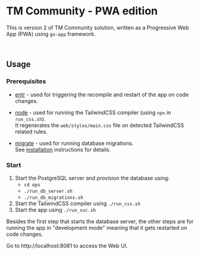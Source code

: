 # TM Community - PWA edition

This is version 2 of TM Community solution, written as a Progressive Web App (PWA) using `go-app` framework.

<br/>

## Usage

### Prerequisites

-   [entr](https://eradman.com/entrproject/) - used for triggering the recompile and restart of the app on code changes.

-   [node](https://nodejs.org/en/download/) - used for running the TailwindCSS compiler (using `npx` in `run_css.sh`).<br>
    It regenerates the `web/styles/main.css` file on detected TailwindCSS related rules.

-   [migrate](https://github.com/golang-migrate/migrate) - used for running database migrations.<br/>
    See [installation](https://github.com/golang-migrate/migrate/tree/master/cmd/migrate#installation) instructions for details.

### Start

1. Start the PostgreSQL server and provision the database using:
    - `cd ops`
    - `./run_db_server.sh`
    - `./run_db_migrations.sh`
2. Start the TailwindCSS compiler using `./run_css.sh`
3. Start the app using `./run_svc.sh`

Besides the first step that starts the database server, the other steps are for running the app in "development mode" meaning that it gets restarted on code changes.

Go to http://localhost:8081 to access the Web UI.

<br/>

